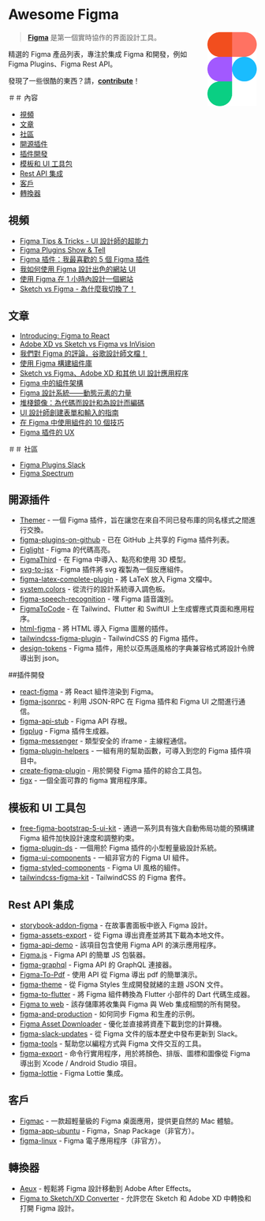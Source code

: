 # Awesome Figma

[<img src="figma-logo.svg" align="right" width="100">](https://www.figma.com)

> [**Figma**](https://www.figma.com/) 是第一個實時協作的界面設計工具。

精選的 Figma 產品列表，專注於集成 Figma 和開發，例如 Figma Plugins、Figma Rest API。

發現了一些很酷的東西？請，**[contribute](contributing.md)**！

＃＃ 內容

* [視頻](#videos)
* [文章](#articles)
* [社區](#community)
* [開源插件](#open-source-plugins)
* [插件開發](#plugins-development)
* [模板和 UI 工具包](#templates--ui-kits)
* [Rest API 集成](#rest-api-integrations)
* [客戶](#clients)
* [轉換器](#converters)

## 視頻

* [Figma Tips & Tricks - UI 設計師的超能力](https://www.youtube.com/watch?v=Vo0sEPqArRQ)
* [Figma Plugins Show & Tell](https://www.youtube.com/watch?v=i6ppX9fjXz0)
* [Figma 插件：我最喜歡的 5 個 Figma 插件](https://www.youtube.com/watch?v=LiqKIeH9Sdk)
* [我如何使用 Figma 設計出色的網站 UI](https://www.youtube.com/watch?v=m0sHva0JjZE)
* [使用 Figma 在 1 小時內設計一個網站](https://www.youtube.com/watch?v=FK4YusHIIj0)
* [Sketch vs Figma - 為什麼我切換了！](https://www.youtube.com/watch?v=wIyhqEra7Sc)

## 文章

* [Introducing: Figma to React](https://www.figma.com/blog/introducing-figma-to-react/)
* [Adobe XD vs Sketch vs Figma vs InVision](https://dev.to/creativetim_official/adobe-xd-vs-sketch-vs-figma-vs-invision-1pfc)
* [我們對 Figma 的評論，谷歌設計師文檔！](https://usersnap.com/blog/review-figma/)
* [使用 Figma 構建組件庫](https://www.smashingmagazine.com/2019/06/building-component-library-figma/)
* [Sketch vs Figma、Adobe XD 和其他 UI 設計應用程序](https://www.smashingmagazine.com/2019/04/sketch-figma-adobe-xd-ui-design-applications/)
* [Figma 中的組件架構](https://www.figma.com/best-practices/component-architecture/)
* [Figma 設計系統——動態元素的力量](https://medium.com/@juauz/design-system-for-figma-the-power-of-dynamic-elements-4ca4dc3e4524)
* [堆棧鏡像：為代碼而設計和為設計而編碼](https://www.designsystems.com/stack-mirroring-designing-for-code-and-coding-for-design/)
* [UI 設計師創建表單和輸入的指南](https://medium.com/design-with-figma/ui-designers-guide-to-creating-forms-inputs-b6516f366a93)
* [在 Figma 中使用組件的 10 個技巧](https://medium.com/design-with-figma/10-tips-on-using-components-in-figma-c7db9c5e7fe1)
* [Figma 插件的 UX](https://medium.com/@yuanqing/the-ux-of-figma-plugins-f4f896f8cf35)

＃＃ 社區

* [Figma Plugins Slack](https://figmaplugins.slack.com)
* [Figma Spectrum](https://spectrum.chat/figma?tab=posts)

## 開源插件

* [Themer](https://github.com/thomas-lowry/themer) - 一個 Figma 插件，旨在讓您在來自不同已發布庫的同名樣式之間進行交換。
* [figma-plugins-on-github](https://github.com/thomas-lowry/figma-plugins-on-github) - 已在 GitHub 上共享的 Figma 插件列表。
* [Figlight](https://github.com/jeetiss/figlight) - Figma 的代碼高亮。
* [FigmaThird](https://github.com/ahkohd/FigmaThird) - 在 Figma 中導入、點亮和使用 3D 模型。
* [svg-to-jsx](https://github.com/SaraVieira/svg-to-jsx) - Figma 插件將 svg 複製為一個反應組件。
* [figma-latex-complete-plugin](https://github.com/maxkrieger/figma-latex-complete-plugin) - 將 LaTeX 放入 Figma 文檔中。
* [system.colors](https://github.com/thelittlewonder/system.colors) - 從流行的設計系統導入調色板。
* [figma-speech-recognition](https://github.com/sonnylazuardi/figma-speech-recognition) - 嘿 Figma 語音識別。
* [FigmaToCode](https://github.com/bernaferrari/FigmaToCode) - 在 Tailwind、Flutter 和 SwiftUI 上生成響應式頁面和應用程序。
* [html-figma](https://github.com/BuilderIO/html-figma) - 將 HTML 導入 Figma 圖層的插件。
* [tailwindcss-figma-plugin](https://github.com/impulse/tailwindcss-figma-plugin) - TailwindCSS 的 Figma 插件。
* [design-tokens](https://github.com/lukasoppermann/design-tokens) - Figma 插件，用於以亞馬遜風格的字典兼容格式將設計令牌導出到 json。


##插件開發

* [react-figma](https://github.com/react-figma/react-figma) - 將 React 組件渲染到 Figma。
* [figma-jsonrpc](https://github.com/Lona/figma-jsonrpc) - 利用 JSON-RPC 在 Figma 插件和 Figma UI 之間進行通信。
* [figma-api-stub](https://github.com/react-figma/figma-api-stub) - Figma API 存根。
* [figplug](https://github.com/rsms/figplug) - Figma 插件生成器。
* [figma-messenger](https://github.com/okotoki/figma-messenger) - 類型安全的 iframe - 主線程通信。
* [figma-plugin-helpers](https://github.com/figma-plugin-helper-functions/figma-plugin-helpers) - 一組有用的幫助函數，可導入到您的 Figma 插件項目中。
* [create-figma-plugin](https://github.com/yuanqing/create-figma-plugin) - 用於開發 Figma 插件的綜合工具包。
* [figx](https://github.com/n0ruSh/figx) - 一個全面可靠的 figma 實用程序庫。

## 模板和 UI 工具包

* [free-figma-bootstrap-5-ui-kit](https://themeselection.com/products/free-figma-bootstrap-ui-kit/) - 通過一系列具有強大自動佈局功能的預構建 Figma 組件加快設計速度和調整約束。
* [figma-plugin-ds](https://github.com/thomas-lowry/figma-plugin-ds) - 一個用於 Figma 插件的小型輕量級設計系統。
* [figma-ui-components](https://github.com/lessmess-dev/figma-ui-components) - 一組非官方的 Figma UI 組件。
* [figma-styled-components](https://github.com/jhardy/figma-styled-components) - Figma UI 風格的組件。
* [tailwindcss-figma-kit](https://github.com/impulse/tailwindcss-figma-kit) - TailwindCSS 的 Figma 套件。

## Rest API 集成

* [storybook-addon-figma](https://github.com/hharnisc/storybook-addon-figma) - 在故事書面板中嵌入 Figma 設計。
* [figma-assets-export](https://github.com/ohkimur/figma-assets-export) - 從 Figma 導出資產並將其下載為本地文件。
* [figma-api-demo](https://github.com/figma/figma-api-demo) - 該項目包含使用 Figma API 的演示應用程序。
* [Figma.js](https://github.com/jongold/figma-js) - Figma API 的簡單 JS 包裝器。
* [figma-graphql](https://github.com/braposo/figma-graphql) - Figma API 的 GraphQL 連接器。
* [Figma-To-Pdf](https://github.com/gweltaz-calori/Figma-To-Pdf) - 使用 API 從 Figma 導出 pdf 的簡單演示。
* [figma-theme](https://github.com/jxnblk/figma-theme) - 從 Figma Styles 生成開發就緒的主題 JSON 文件。
* [figma-to-flutter](https://github.com/aloisdeniel/figma-to-flutter) - 將 Figma 組件轉換為 Flutter 小部件的 Dart 代碼生成器。
* [Figma to web](https://github.com/Severenit/figma-to-web) - 該存儲庫將收集與 Figma 與 Web 集成相關的所有開發。
* [figma-and-production](https://github.com/simareeno/figma-and-production) - 如何同步 Figma 和生產的示例。
* [Figma Asset Downloader](https://robertohuertasm.github.io/figma-asset-downloader) - 優化並直接將資產下載到您的計算機。
* [figma-slack-updates](https://github.com/jordansinger/figma-slack-updates) - 從 Figma 文件的版本歷史中發布更新到 Slack。
* [figma-tools](https://github.com/souporserious/figma-tools) - 幫助您以編程方式與 Figma 文件交互的工具。
* [figma-export](https://github.com/RedMadRobot/figma-export) - 命令行實用程序，用於將顏色、排版、圖標和圖像從 Figma 導出到 Xcode / Android Studio 項目。
* [figma-lottie](https://github.com/robinetbatman/figma-lottie) - Figma Lottie 集成。

## 客戶

* [Figmac](https://figmac.com/) - 一款超輕量級的 Figma 桌面應用，提供更自然的 Mac 體驗。
* [figma-app-ubuntu](https://github.com/302bis/figma-app-ubuntu) - Figma，Snap Package（非官方）。
* [figma-linux](https://github.com/ChugunovRoman/figma-linux) - Figma 電子應用程序（非官方）。

## 轉換器

* [Aeux](https://aeux.io/) - 輕鬆將 Figma 設計移動到 Adob​​e After Effects。
* [Figma to Sketch/XD Converter](https://xd2sketch.com) - 允許您在 Sketch 和 Adob​​e XD 中轉換和打開 Figma 設計。